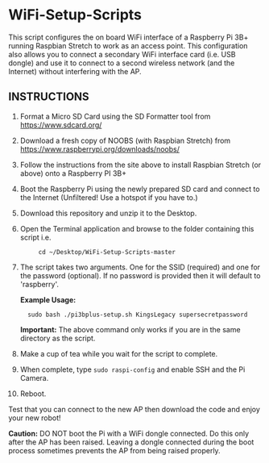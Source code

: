 # WiFi-Setup-Scripts
This script configures the on board WiFi interface of a Raspberry Pi 3B+ running Raspbian Stretch to work as an access point.
This configuration also allows you to connect a secondary WiFi interface card (i.e. USB dongle) and use it to connect to 
a second wireless network (and the Internet) without interfering with the AP.

INSTRUCTIONS
----------------
 
1.  Format a Micro SD Card using the SD Formatter tool from https://www.sdcard.org/
2.  Download a fresh copy of NOOBS (with Raspbian Stretch) from https://www.raspberrypi.org/downloads/noobs/
3.  Follow the instructions from the site above to install Raspbian Stretch (or above) onto a Raspberry PI 3B+
4.  Boot the Raspberry Pi using the newly prepared SD card and connect to the Internet (Unfiltered! Use a hotspot if you have to.)
5.  Download this repository and unzip it to the Desktop.
6.  Open the Terminal application and browse to the folder containing this script i.e.
		
			 cd ~/Desktop/WiFi-Setup-Scripts-master

7.  The script takes two arguments. One for the SSID (required) and one for the password (optional).
    If no password is provided then it will default to 'raspberry'.
    
    __Example Usage:__
    
          sudo bash ./pi3bplus-setup.sh KingsLegacy supersecretpassword
	  
	__Important:__ The above command only works if you are in the same directory as the script.

8.  Make a cup of tea while you wait for the script to complete.
9.  When complete, type `sudo raspi-config` and enable SSH and the Pi Camera.
10. Reboot.

Test that you can connect to the new AP then download the code and enjoy your new robot!
 
__Caution:__ DO NOT boot the Pi with a WiFi dongle connected. Do this only after the AP has been raised. 
         Leaving a dongle connected during the boot process sometimes prevents the AP from being raised properly.
